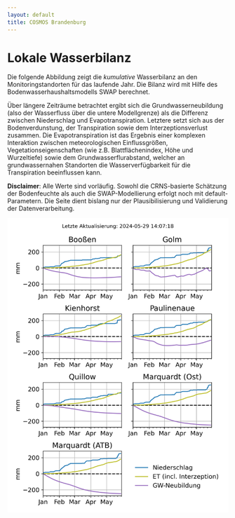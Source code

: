 ```yaml
---
layout: default
title: COSMOS Brandenburg
---
```


# Lokale Wasserbilanz

Die folgende Abbildung zeigt die *kumulative* Wasserbilanz an den Monitoringstandorten für das laufende Jahr. Die Bilanz wird
mit Hilfe des Bodenwasserhaushaltsmodells SWAP berechnet.

Über längere Zeiträume betrachtet ergibt sich die Grundwasserneubildung (also der Wasserfluss über die untere Modellgrenze) 
als die Differenz zwischen Niederschlag und Evapotranspiration. Letztere setzt sich aus der Bodenverdunstung, der Transpiration
sowie dem Interzeptionsverlust zusammen. Die Evapotranspiration ist das Ergebnis einer komplexen Interaktion zwischen meteorologischen
Einflussgrößen, Vegetationseigenschaften (wie z.B. Blattflächenindex, Höhe und Wurzeltiefe) sowie dem Grundwasserflurabstand,
welcher an grundwassernahen Standorten die Wasserverfügbarkeit für die Transpiration beeinflussen kann.

**Disclaimer**: Alle Werte sind vorläufig. Sowohl die CRNS-basierte Schätzung der Bodenfeuchte als auch die SWAP-Modellierung 
erfolgt noch mit default-Parametern. Die Seite dient bislang nur der Plausibilisierung und Validierung der Datenverarbeitung.


![overview](https://raw.githubusercontent.com/cosmic-sense/brandenburg/main/gwr/bb-cluster-balance.png "Wasserbilanz")


